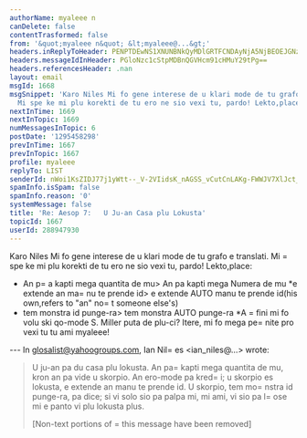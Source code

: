 ```yaml
---
authorName: myaleee n
canDelete: false
contentTrasformed: false
from: '&quot;myaleee n&quot; &lt;myaleee@...&gt;'
headers.inReplyToHeader: PENPTDEwNS1XNUNBNkQyMDlGRTFCNDAyNjA5NjBEOEJGNzBAcGh4LmdibD4=
headers.messageIdInHeader: PGloNzc1cStpMDBnQGVHcm91cHMuY29tPg==
headers.referencesHeader: .nan
layout: email
msgId: 1668
msgSnippet: 'Karo Niles Mi fo gene interese de u klari mode de tu grafo e translati.
  Mi spe ke mi plu korekti de tu ero ne sio vexi tu, pardo! Lekto,place: * An pa kapti'
nextInTime: 1669
nextInTopic: 1669
numMessagesInTopic: 6
postDate: '1295458298'
prevInTime: 1667
prevInTopic: 1667
profile: myaleee
replyTo: LIST
senderId: nWoi1KsZIDJ77j1yWtt--_V-2VIidsK_nAGSS_vCutCnLAKg-FWWJV7XlJct_yR6YxYFa57E8uFox1r2fH24QsJaY2Q4cA
spamInfo.isSpam: false
spamInfo.reason: '0'
systemMessage: false
title: 'Re: Aesop 7:   U Ju-an Casa plu Lokusta'
topicId: 1667
userId: 288947930
---
```


Karo Niles
Mi fo gene interese de u klari mode de tu grafo e translati. Mi =
spe ke mi plu korekti de tu ero ne sio vexi tu, pardo! Lekto,place:

* An p=
a kapti mega quantita de mu> An pa kapti mega Numera de mu
*e extende an ma=
nu te prende id> e extende AUTO manu te prende id(his own,refers to "an" no=
t someone else's)
* tem monstra id punge-ra>  tem monstra AUTO punge-ra
*A =
fini mi fo volu ski qo-mode S. Miller puta de  plu-ci?
Itere, mi fo mega pe=
nite pro vexi tu
tu ami myaleee!

--- In glosalist@yahoogroups.com, Ian Nil=
es <ian_niles@...> wrote:
>
> 
>  
> U ju-an pa du casa plu lokusta.  An pa=
 kapti mega quantita de mu, kron an pa vide u skorpio.  An ero-mode pa kred=
i; u skorpio es lokusta, e extende an manu te prende id.  U skorpio, tem mo=
nstra id punge-ra, pa dice; si vi solo sio pa palpa mi, mi ami, vi sio pa l=
ose mi e panto vi plu lokusta plus. 		 	   		  
> 
> [Non-text portions of =
this message have been removed]
>



